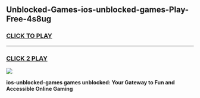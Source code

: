 
## Unblocked-Games-ios-unblocked-games-Play-Free-4s8ug
<h3>
<a href="https://premium76.site?title=ios-unblocked-games&ref=21A">CLICK TO PLAY</a></h3>
<hr>

<h3>
<a href="https://premium76.site?title=ios-unblocked-games&ref=21A">CLICK 2 PLAY</a>
  
</h3>

<a href="https://premium76.site?title=ios-unblocked-games&ref=21A"><img src="https://clearcache.store/games.png"></a>


**ios-unblocked-games games unblocked: Your Gateway to Fun and Accessible Online Gaming**
